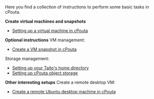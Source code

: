 Here you find a collection of instructions to perform some basic tasks in cPouta.

**Create virtual machines and snapshots**
- [Setting up a virtual machine in cPouta](basic-pouta-management/create-pouta-vm.md)

**Optional instructions**
VM management:
- [Create a VM snapshot in cPouta](basic-pouta-management/create-vm-snapshot.md)

Storage management:
- [Setting up your Taito's home directory](basic-pouta-management/set-taito-home-directory.md)
- [Setting up cPouta object storage](basic-pouta-management/set-object-storage.md)

**Other interesting setups**
Create a remote desktop VM:
- [Create a remote Ubuntu desktop machine in cPouta](./ubuntu-remote-desktop)
